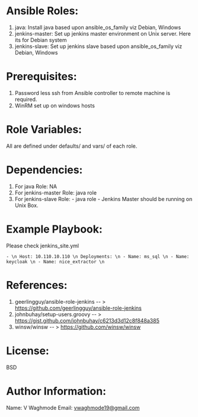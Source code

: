 # Ansible Roles:

1. java: Install java based upon ansible_os_family viz Debian, Windows
2. jenkins-master: Set up jenkins master environment on Unix server. Here its for Debian system
3. jenkins-slave: Set up jenkins slave based upon ansible_os_family viz Debian, Windows

# Prerequisites:

1. Password less ssh from Ansible controller to remote machine is required.
2. WinRM set up on windows hosts 

# Role Variables:

All are defined under defaults/ and vars/ of each role.

# Dependencies:

1. For java Role: NA
2. For jenkins-master Role: java role
3. For jenkins-slave Role: 
		- java role
		- Jenkins Master should be running on Unix Box.

# Example Playbook:

Please check jenkins_site.yml

`- \n
  Host: 10.110.10.110 \n
  Deployments: \n
    - Name: ms_sql \n
    - Name: keycloak \n
    - Name: nice_extractor \n
`

# References:

1. geerlingguy/ansible-role-jenkins -- > https://github.com/geerlingguy/ansible-role-jenkins
2. johnbuhay/setup-users.groovy -- > https://gist.github.com/johnbuhay/c6213d3d12c8f848a385
3. winsw/winsw -- > https://github.com/winsw/winsw


# License:

BSD

# Author Information:

Name: V Waghmode
Email: vwaghmode19@gmail.com


